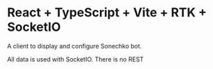 # React + TypeScript + Vite + RTK + SocketIO

A client to display and configure Sonechko bot.

All data is used with SocketIO. There is no REST
